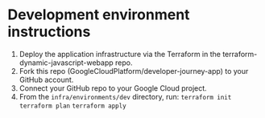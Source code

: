 # Development environment instructions

1. Deploy the application infrastructure via the Terraform in the terraform-dynamic-javascript-webapp repo. 
1. Fork this repo (GoogleCloudPlatform/developer-journey-app) to your GitHub account.
1. Connect your GitHub repo to your Google Cloud project.
1. From the `infra/environments/dev` directory, run:
    `terraform init`
    `terraform plan`
    `terraform apply`
